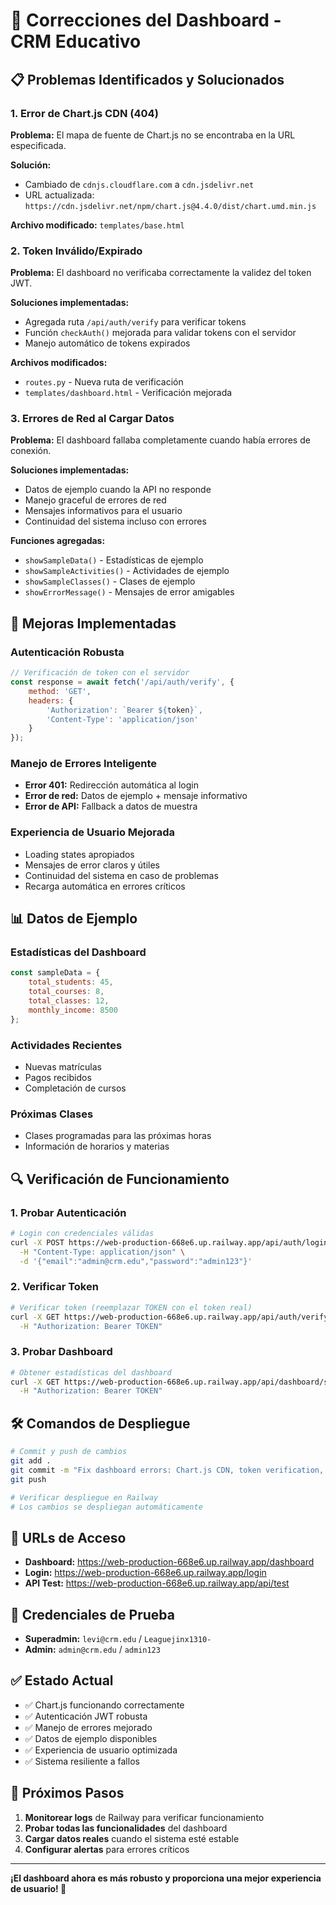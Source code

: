 # 🔧 Correcciones del Dashboard - CRM Educativo

## 📋 Problemas Identificados y Solucionados

### 1. **Error de Chart.js CDN (404)**
**Problema:** El mapa de fuente de Chart.js no se encontraba en la URL especificada.

**Solución:**
- Cambiado de `cdnjs.cloudflare.com` a `cdn.jsdelivr.net`
- URL actualizada: `https://cdn.jsdelivr.net/npm/chart.js@4.4.0/dist/chart.umd.min.js`

**Archivo modificado:** `templates/base.html`

### 2. **Token Inválido/Expirado**
**Problema:** El dashboard no verificaba correctamente la validez del token JWT.

**Soluciones implementadas:**
- Agregada ruta `/api/auth/verify` para verificar tokens
- Función `checkAuth()` mejorada para validar tokens con el servidor
- Manejo automático de tokens expirados

**Archivos modificados:** 
- `routes.py` - Nueva ruta de verificación
- `templates/dashboard.html` - Verificación mejorada

### 3. **Errores de Red al Cargar Datos**
**Problema:** El dashboard fallaba completamente cuando había errores de conexión.

**Soluciones implementadas:**
- Datos de ejemplo cuando la API no responde
- Manejo graceful de errores de red
- Mensajes informativos para el usuario
- Continuidad del sistema incluso con errores

**Funciones agregadas:**
- `showSampleData()` - Estadísticas de ejemplo
- `showSampleActivities()` - Actividades de ejemplo  
- `showSampleClasses()` - Clases de ejemplo
- `showErrorMessage()` - Mensajes de error amigables

## 🚀 Mejoras Implementadas

### **Autenticación Robusta**
```javascript
// Verificación de token con el servidor
const response = await fetch('/api/auth/verify', {
    method: 'GET',
    headers: {
        'Authorization': `Bearer ${token}`,
        'Content-Type': 'application/json'
    }
});
```

### **Manejo de Errores Inteligente**
- **Error 401:** Redirección automática al login
- **Error de red:** Datos de ejemplo + mensaje informativo
- **Error de API:** Fallback a datos de muestra

### **Experiencia de Usuario Mejorada**
- Loading states apropiados
- Mensajes de error claros y útiles
- Continuidad del sistema en caso de problemas
- Recarga automática en errores críticos

## 📊 Datos de Ejemplo

### **Estadísticas del Dashboard**
```javascript
const sampleData = {
    total_students: 45,
    total_courses: 8,
    total_classes: 12,
    monthly_income: 8500
};
```

### **Actividades Recientes**
- Nuevas matrículas
- Pagos recibidos
- Completación de cursos

### **Próximas Clases**
- Clases programadas para las próximas horas
- Información de horarios y materias

## 🔍 Verificación de Funcionamiento

### **1. Probar Autenticación**
```bash
# Login con credenciales válidas
curl -X POST https://web-production-668e6.up.railway.app/api/auth/login \
  -H "Content-Type: application/json" \
  -d '{"email":"admin@crm.edu","password":"admin123"}'
```

### **2. Verificar Token**
```bash
# Verificar token (reemplazar TOKEN con el token real)
curl -X GET https://web-production-668e6.up.railway.app/api/auth/verify \
  -H "Authorization: Bearer TOKEN"
```

### **3. Probar Dashboard**
```bash
# Obtener estadísticas del dashboard
curl -X GET https://web-production-668e6.up.railway.app/api/dashboard/stats \
  -H "Authorization: Bearer TOKEN"
```

## 🛠️ Comandos de Despliegue

```bash
# Commit y push de cambios
git add .
git commit -m "Fix dashboard errors: Chart.js CDN, token verification, and error handling"
git push

# Verificar despliegue en Railway
# Los cambios se despliegan automáticamente
```

## 📱 URLs de Acceso

- **Dashboard:** https://web-production-668e6.up.railway.app/dashboard
- **Login:** https://web-production-668e6.up.railway.app/login
- **API Test:** https://web-production-668e6.up.railway.app/api/test

## 🔑 Credenciales de Prueba

- **Superadmin:** `levi@crm.edu` / `Leaguejinx1310-`
- **Admin:** `admin@crm.edu` / `admin123`

## ✅ Estado Actual

- ✅ Chart.js funcionando correctamente
- ✅ Autenticación JWT robusta
- ✅ Manejo de errores mejorado
- ✅ Datos de ejemplo disponibles
- ✅ Experiencia de usuario optimizada
- ✅ Sistema resiliente a fallos

## 🎯 Próximos Pasos

1. **Monitorear logs** de Railway para verificar funcionamiento
2. **Probar todas las funcionalidades** del dashboard
3. **Cargar datos reales** cuando el sistema esté estable
4. **Configurar alertas** para errores críticos

---

**¡El dashboard ahora es más robusto y proporciona una mejor experiencia de usuario! 🎉** 